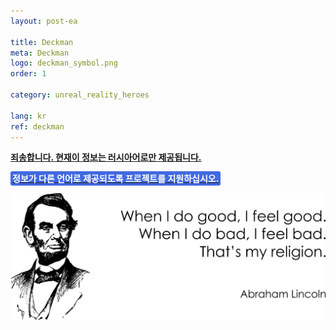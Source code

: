 ```yaml
---
layout: post-ea

title: Deckman
meta: Deckman
logo: deckman_symbol.png
order: 1

category: unreal_reality_heroes

lang: kr
ref: deckman
---
```


**<a href="https://lincolnvirus.com/projects/ru/comics/unreal_reality/heroes/deckman.html" target="_blank">죄송합니다. 현재이 정보는 러시아어로만 제공됩니다.</a>**

**<a href="https://www.paypal.com/cgi-bin/webscr?cmd=_s-xclick&hosted_button_id=T3KLFW2TE8SJC&source=url" target="_blank"><span style="background-color:#4169E1; color:white; padding:3px; border-radius: 3px">정보가 다른 언어로 제공되도록 프로젝트를 지원하십시오.</span></a>**

<a data-fancybox="gallery" href="/img/programming/Lincoln.png"><img src="/img/programming/Lincoln.png" alt=""></a>
